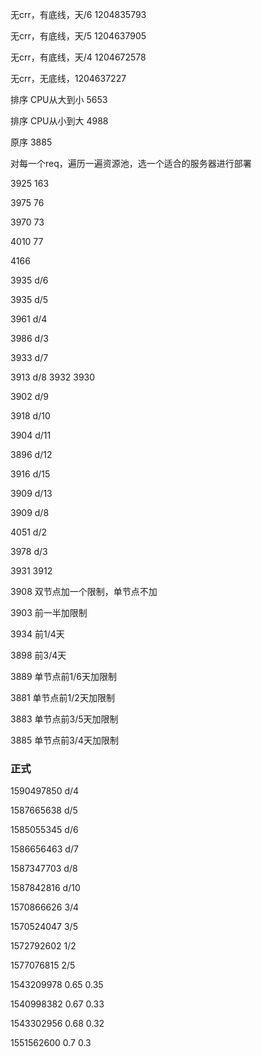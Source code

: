 无crr，有底线，天/6  	  1204835793

无crr，有底线，天/5	    1204637905

无crr，有底线，天/4		1204672578

无crr，无底线，1204637227

排序 CPU从大到小		5653		

排序 CPU从小到大		4988

原序								3885	

对每一个req，遍历一遍资源池，选一个适合的服务器进行部署



3925	163

3975	76

3970	73

4010	77

4166

3935	d/6

3935	d/5

3961 	d/4

3986	d/3

3933	d/7

3913 	d/8	3932	3930

3902	d/9

3918	d/10

3904	d/11

3896	d/12

3916	d/15

3909	d/13

3909 d/8 

4051 d/2

3978 d/3



3931	3912

3908 双节点加一个限制，单节点不加

3903 前一半加限制

3934 前1/4天

3898 前3/4天

3889 单节点前1/6天加限制

3881 单节点前1/2天加限制

3883 单节点前3/5天加限制

3885 单节点前3/4天加限制



### 正式

1590497850	d/4

1587665638	d/5

1585055345	d/6

1586656463	d/7

1587347703	d/8

1587842816	d/10



1570866626 3/4

1570524047 3/5

1572792602 1/2

1577076815 2/5



1543209978	0.65	0.35

1540998382	0.67	0.33

1543302956	0.68	0.32

1551562600	0.7	0.3

